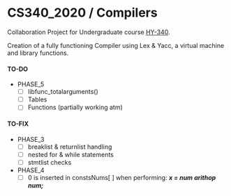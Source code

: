 # CS340_2020 / Compilers

Collaboration Project for Undergraduate course [HY-340](http://www2.csd.uoc.gr/hy340/).

Creation of a fully functioning Compiler using Lex & Yacc, a virtual machine and library functions.

#### TO-DO
- PHASE_5
  - [ ] libfunc_totalarguments()
  - [ ] Tables
  - [ ] Functions (partially working atm)

#### TO-FIX

- PHASE_3
  - [ ] breaklist & returnlist handling
  - [ ] nested for & while statements
  - [ ] stmtlist checks
  
- PHASE_4
  - [ ] 0 is inserted in constsNums[ ] when performing:  **_x = num arithop num;_** 
